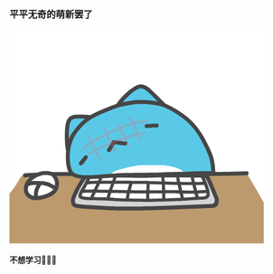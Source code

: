 ### 平平无奇的萌新罢了 

![](https://github.com/13870517674/13870517674/blob/main/gif/%7DN4MRDGY8%60LNHD3%40JT~2S0Y.gif)

**不想学习🤣🤣🤣**
